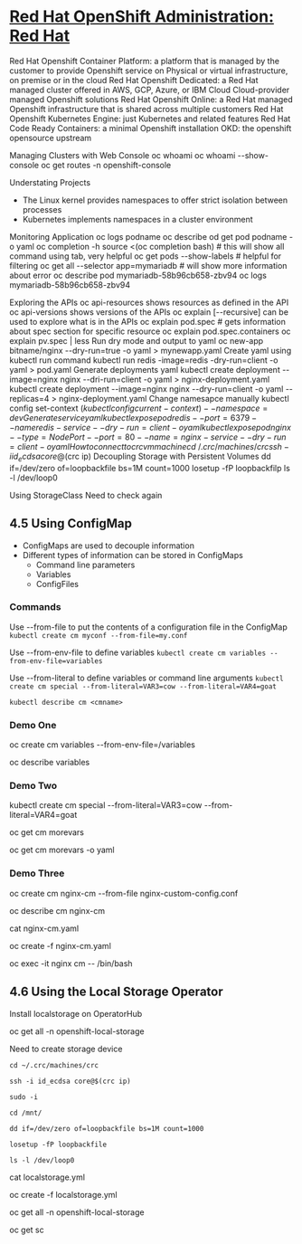 # [Red Hat OpenShift Administration: Red Hat](https://learning.oreilly.com/videos/red-hat-openshift/9780137441938/)

Red Hat Openshift Container Platform: a platform that is managed by the customer to provide Openshift service on Physical or virtual infrastructure, on premise or in the cloud
Red Hat Openshift Dedicated: a Red Hat managed cluster offered in AWS, GCP, Azure, or IBM Cloud
Cloud-provider managed Openshift solutions
Red Hat Openshift Online: a Red Hat managed Openshift infrastructure that is shared across multiple customers
Red Hat Openshift Kubernetes Engine: just Kubernetes and related features
Red Hat Code Ready Containers: a minimal Openshift installation
OKD: the openshift opensource upstream



Managing Clusters with Web Console
oc whoami
oc whoami --show-console
oc get routes -n openshift-console

Understating Projects
- The Linux kernel provides namespaces to offer strict isolation between processes
- Kubernetes implements namespaces in a cluster environment

Monitoring Application
oc logs podname
oc describe
od get pod podname -o yaml
oc completion -h
source <(oc completion bash) # this will show all command using tab, very helpful
oc get pods --show-labels # helpful for filtering
oc get all --selector app=mymariadb # will show more information about error
oc describe pod mymariadb-58b96cb658-zbv94
oc logs mymariadb-58b96cb658-zbv94


Exploring the APIs
oc api-resources shows resources as defined in the API
oc api-versions shows versions of the APIs
oc explain [--recursive] can be used to explore what is in the APIs
oc explain pod.spec # gets information about spec section for specific resource
oc explain pod.spec.containers
oc explain pv.spec | less
Run dry mode and output to yaml
oc new-app bitname/nginx --dry-run=true -o yaml > mynewapp.yaml
Create yaml using kubectl run command 
kubectl run redis -image=redis -dry-run=client -o yaml > pod.yaml 
Generate deployments yaml 
kubectl create deployment --image=nginx nginx --dri-run=client -o yaml > nginx-deployment.yaml 
kubectl create deployment --image=nginx nginx --dry-run=client -o yaml --replicas=4 > nginx-deployment.yaml 
Change namesapce manually 
kubectl config set-context $(kubectl config current-context) --namespace=dev 
Generate service yaml 
kubectl expose pod redis --port=6379 --name redis-service --dry-run=client -o yaml  
kubectl expose pod nginx --type=NodePort --port=80 --name=nginx-service --dry-run=client -o yaml 
How to connect to crc vm machine
cd ~/.crc/machines/crc
ssh -i id_ecdsa core@$(crc ip)
Decoupling Storage with Persistent Volumes
dd if=/dev/zero of=loopbackfile bs=1M count=1000
losetup -fP loopbackfilp
ls -l /dev/loop0


Using StorageClass
Need to check again

## 4.5 Using ConfigMap
* ConfigMaps are used to decouple information
* Different types of information can be stored in ConfigMaps
  * Command line parameters
  * Variables
  * ConfigFiles

### Commands
Use --from-file to put the contents of a configuration file in the ConfigMap
```kubectl create cm myconf --from-file=my.conf```

Use --from-env-file to define variables
```kubectl create cm variables --from-env-file=variables```

Use --from-literal to define variables or command line arguments
```kubectl create cm special --from-literal=VAR3=cow --from-literal=VAR4=goat```

```kubectl describe cm <cmname>```

### Demo One
oc create cm variables --from-env-file=/variables

oc describe variables

### Demo Two
kubectl create cm special --from-literal=VAR3=cow --from-literal=VAR4=goat

oc get cm morevars

oc get cm morevars -o yaml

### Demo Three
oc create cm nginx-cm --from-file nginx-custom-config.conf

oc describe cm nginx-cm

cat nginx-cm.yaml

oc create -f nginx-cm.yaml

oc exec -it nginx cm -- /bin/bash

## 4.6 Using the Local Storage Operator
Install localstorage on OperatorHub

oc get all -n openshift-local-storage

Need to create storage device 
```
cd ~/.crc/machines/crc

ssh -i id_ecdsa core@$(crc ip)

sudo -i

cd /mnt/

dd if=/dev/zero of=loopbackfile bs=1M count=1000

losetup -fP loopbackfile

ls -l /dev/loop0
```

cat localstorage.yml

oc create -f localstorage.yml

oc get all -n openshift-local-storage

oc get sc